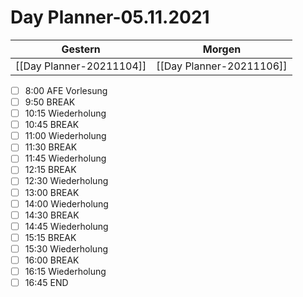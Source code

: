 
Day Planner-05.11.2021
======================
  
| Gestern | Morgen |  
| ------- | ------ |  
| [[Day Planner-20211104]] | [[Day Planner-20211106]] |  
- [ ] 8:00  AFE Vorlesung  
- [ ] 9:50  BREAK  
- [ ] 10:15 Wiederholung  
- [ ] 10:45 BREAK  
- [ ] 11:00 Wiederholung  
- [ ] 11:30 BREAK  
- [ ] 11:45 Wiederholung  
- [ ] 12:15 BREAK  
- [ ] 12:30 Wiederholung  
- [ ] 13:00 BREAK  
- [ ] 14:00 Wiederholung  
- [ ] 14:30 BREAK  
- [ ] 14:45 Wiederholung  
- [ ] 15:15 BREAK  
- [ ] 15:30 Wiederholung  
- [ ] 16:00 BREAK  
- [ ] 16:15 Wiederholung  
- [ ] 16:45 END
